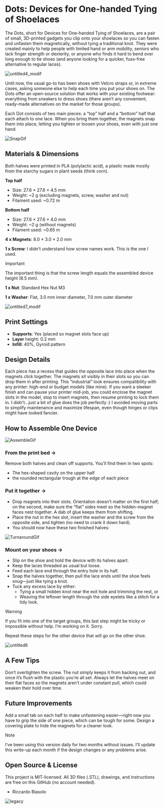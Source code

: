 # Dots: Devices for One-handed Tying of Shoelaces

The Dots, short for Devices for One-handed Tying of Shoelaces, are a pair of small, 3D-printed gadgets you clip onto your shoelaces so you can fasten and unfasten them magnetically, without tying a traditional knot. 
They were created mainly to help people with limited hand or arm mobility, seniors who lack finger strength or dexterity, or anyone who finds it hard to bend over long enough to tie shoes (and anyone looking for a quicker, fuss-free alternative to regular laces).

![untitled4_modif](https://github.com/user-attachments/assets/ae7c48db-d742-42fb-a90c-1961388f7156)

Until now, the usual go-to has been shoes with Velcro straps or, in extreme cases, asking someone else to help each time you put your shoes on. The Dots offer an open-source solution that works with your existing footwear: everything from sneakers to dress shoes (there aren’t any convenient, ready-made alternatives on the market for those groups).

Each Dot consists of two main pieces: a “top” half and a “bottom” half that each attach to one lace. When you bring them together, the magnets snap them into place, letting you tighten or loosen your shoes, even with just one hand.


![SnapGif](https://github.com/user-attachments/assets/72428918-d4f3-488e-abad-1a47a7b3fbea)

## Materials & Dimensions
Both halves were printed in PLA (polylactic acid), a plastic made mostly from the starchy sugars in plant seeds (think corn).

**Top half**

- Size: 27.6 × 27.6 × 4.5 mm
- Weight: ~2 g (excluding magnets, screw, washer and nut)
- Filament used: ~0.72 m

**Bottom half**

- Size: 27.6 × 27.6 × 4.0 mm
- Weight: ~2 g (without magnets)
- Filament used: ~0.65 m

**4 x Magnets**: 8.0 × 3.0 × 2.0 mm

**1 x Screw**: I didn’t understand how screw names work. This is the one I used.

> [!IMPORTANT]
> The important thing is that the screw length equals the assembled device height (8.5 mm).

**1 x Nut**: Standard Hex Nut M3

**1 x Washer**: Flat, 3.0 mm inner diameter, 7.0 mm outer diameter

![untitled7_modif](https://github.com/user-attachments/assets/6f3cf563-c6fb-4d24-a464-8c6cf99334b8)

## Print Settings
- **Supports**: Yes (placed so magnet slots face up)
- **Layer** height: 0.2 mm
- **Infill**: 40%, Gyroid pattern

## Design Details
Each piece has a recess that guides the opposite lace into place when the magnets click together. The magnets sit visibly in their slots so you can drop them in after printing. This “industrial” look ensures compatibility with any printer: high-end or budget models (like mine). 
If you want a sleeker finish and can pause your printer mid-job, you could enclose the magnet slots in the model, stop to insert magnets, then resume printing to lock them in. 
I didn’t…just a bit of glue does the job perfectly :)
I avoided moving parts to simplify maintenance and maximize lifespan, even though hinges or clips might have looked fancier.

## How to Assemble One Device

![AssembleGif](https://github.com/user-attachments/assets/6b34a604-836a-455b-a843-007c808c8403)

### From the print bed → 
Remove both halves and clean off supports. You’ll find them in two spots: 
- The hex-shaped cavity on the upper half
- the rounded rectangular trough at the edge of each piece

### Put it together →

- Drop magnets into their slots. Orientation doesn’t matter on the first half; on the second, make sure the “flat” sides meet so the hidden-magnet faces nest together. A dab of glue keeps them from shifting.
- Place the nut in the hex slot, insert the washer and the screw from the opposite side, and tighten (no need to crank it down hard).
- You should now have these two finished halves:

![TurnaroundGif](https://github.com/user-attachments/assets/330e2ddf-8c3b-4afc-b09b-f4aa2619f45c)

### Mount on your shoes →

- Slip on the shoe and hold the device with its halves apart.
- Keep the laces threaded as usual but loose.
- Feed each lace end through the entry hole in its half.
- Snap the halves together, then pull the lace ends until the shoe feels snug—just like tying a knot.
- Tuck any excess lace by either:
  - Tying a small hidden knot near the exit hole and trimming the rest, or
  - Weaving the leftover length through the side eyelets like a stitch for a tidy look.

> [!WARNING]
> If you fit into one of the target groups, this last step might be tricky or impossible without help. I’m working on it. Sorry.

Repeat these steps for the other device that will go on the other shoe.

![untitled6](https://github.com/user-attachments/assets/2df86a35-dc05-476e-9364-cf50544b1cec)

## A Few Tips
Don’t overtighten the screw. The nut simply keeps it from backing out, and once it’s flush with the plastic you’re all set.
Always let the halves meet on their flat faces so the magnets aren’t under constant pull, which could weaken their hold over time.

## Future Improvements

Add a small tab on each half to make unfastening easier—right now you have to grip the side of one piece, which can be tough for some.
Design a covering plate to hide the magnets for a cleaner look.

> [!NOTE]
> I’ve been using this version daily for two months without issues. I’ll update this write-up each month if the design changes or any problems arise.

## Open Source & License
This project is MIT-licensed. All 3D files (.STL), drawings, and instructions are free on this GitHub (no account needed).

- Riccardo Biasolo

![legacy](https://github.com/user-attachments/assets/f9ef754f-c41b-4fee-b287-f98e7763eba1)
